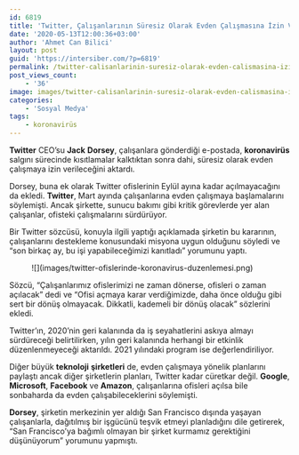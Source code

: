 ```yaml
---
id: 6819
title: 'Twitter, Çalışanlarının Süresiz Olarak Evden Çalışmasına İzin Verdi'
date: '2020-05-13T12:00:36+03:00'
author: 'Ahmet Can Bilici'
layout: post
guid: 'https://intersiber.com/?p=6819'
permalink: /twitter-calisanlarinin-suresiz-olarak-evden-calismasina-izin-verdi/
post_views_count:
    - '36'
image: images/twitter-calisanlarinin-suresiz-olarak-evden-calismasina-izin-verdi.png
categories:
    - 'Sosyal Medya'
tags:
    - koronavirüs
---
```


**Twitter** CEO’su **Jack** **Dorsey**, çalışanlara gönderdiği e-postada, **koronavirüs** salgını sürecinde kısıtlamalar kalktıktan sonra dahi, süresiz olarak evden çalışmaya izin verileceğini aktardı.

Dorsey, buna ek olarak Twitter ofislerinin Eylül ayına kadar açılmayacağını da ekledi. **Twitter**, Mart ayında çalışanlarına evden çalışmaya başlamalarını söylemişti. Ancak şirkette, sunucu bakımı gibi kritik görevlerde yer alan çalışanlar, ofisteki çalışmalarını sürdürüyor.

Bir Twitter sözcüsü, konuyla ilgili yaptığı açıklamada şirketin bu kararının, çalışanlarını destekleme konusundaki misyona uygun olduğunu söyledi ve “son birkaç ay, bu işi yapabileceğimizi kanıtladı” yorumunu yaptı.

<figure class="wp-block-image size-large">![](images/twitter-ofislerinde-koronavirus-duzenlemesi.png)</figure>Sözcü, “Çalışanlarımız ofislerimizi ne zaman dönerse, ofisleri o zaman açılacak” dedi ve “Ofisi açmaya karar verdiğimizde, daha önce olduğu gibi sert bir dönüş olmayacak. Dikkatli, kademeli bir dönüş olacak” sözlerini ekledi.

Twitter’ın, 2020’nin geri kalanında da iş seyahatlerini askıya almayı sürdüreceği belirtilirken, yılın geri kalanında herhangi bir etkinlik düzenlenmeyeceği aktarıldı. 2021 yılındaki program ise değerlendiriliyor.

Diğer büyük **teknoloji** **şirketleri** de, evden çalışmaya yönelik planlarını paylaştı ancak diğer şirketlerin planları, Twitter kadar cüretkar değil. **Google**, **Microsoft**, **Facebook** ve **Amazon**, çalışanlarına ofisleri açılsa bile sonbaharda da evden çalışabileceklerini söylemişti.

**Dorsey**, şirketin merkezinin yer aldığı San Francisco dışında yaşayan çalışanlarla, dağıtılmış bir işgücünü teşvik etmeyi planladığını dile getirerek, “San Francisco’ya bağımlı olmayan bir şirket kurmamız gerektiğini düşünüyorum” yorumunu yapmıştı.